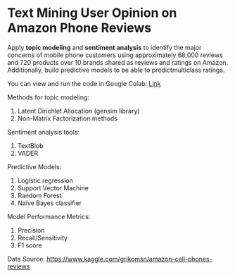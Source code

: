 # Text Mining User Opinion on Amazon Phone Reviews

Apply **topic modeling** and **sentiment analysis** to identify the major concerns of mobile phone customers using approximately 68,000 reviews and 720 products over 10 brands shared as reviews and ratings on Amazon. Additionally, build predictive models to be able to predictmulticlass  ratings. 

You can view and run the code in Google Colab: [Link](https://colab.research.google.com/drive/1WolAb0Al-9LwdQp10THen-38VLlzpjfb#scrollTo=kQkoLdWadv9U)

Methods for topic modeling:
  1. Latent Dirichlet Allocation (gensim library)
  2. Non-Matrix Factorization methods

Sentiment analysis tools:
  1. TextBlob
  2. VADER

Predictive Models:
  1. Logistic regression
  2. Support Vector Machine
  3. Random Forest
  4. Naïve Bayes classifier

Model Performance Metrics:
  1. Precision
  2. Recall/Sensitivity
  3. F1 score
  
  Data Source: https://www.kaggle.com/grikomsn/amazon-cell-phones-reviews
